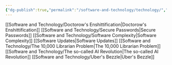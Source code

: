 ```yaml
---
{"dg-publish":true,"permalink":"/software-and-technology/technology/","tags":["software","Technology"],"noteIcon":""}
---
```



[[Software and Technology/Doctorow's Enshittification\|Doctorow's Enshittification]]
[[Software and Technology/Secure Passwords\|Secure Passwords]]
[[Software and Technology/Software Complexity\|Software Complexity]]
[[Software Updates\|Software Updates]]
[[Software and Technology/The 10,000 Librarian Problem\|The 10,000 Librarian Problem]]
[[Software and Technology/The so-called AI Revolution\|The so-called AI Revolution]]
[[Software and Technology/Uber's Bezzle\|Uber's Bezzle]]